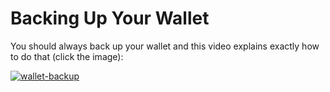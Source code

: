 # Backing Up Your Wallet

You should always back up your wallet and this video explains exactly how to do that (click the image):

[![wallet-backup](http://img.youtube.com/vi/M8goK0jfaBA/0.jpg)](http://www.youtube.com/watch?v=M8goK0jfaBA "Wallet backup")